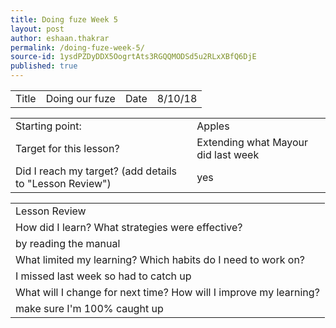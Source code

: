 ```yaml
---
title: Doing fuze Week 5
layout: post
author: eshaan.thakrar
permalink: /doing-fuze-week-5/
source-id: 1ysdPZDyDDX5OogrtAts3RGQQMODSd5u2RLxXBfQ6DjE
published: true
---
```

<table>
  <tr>
    <td>Title</td>
    <td>Doing our fuze</td>
    <td>Date</td>
    <td>8/10/18</td>
  </tr>
</table>


<table>
  <tr>
    <td>Starting point:</td>
    <td>Apples</td>
  </tr>
  <tr>
    <td>Target for this lesson?</td>
    <td>Extending what Mayour did last week</td>
  </tr>
  <tr>
    <td>Did I reach my target? 
(add details to "Lesson Review")</td>
    <td> yes</td>
  </tr>
</table>


<table>
  <tr>
    <td>Lesson Review</td>
  </tr>
  <tr>
    <td>How did I learn? What strategies were effective? </td>
  </tr>
  <tr>
    <td> by reading the manual</td>
  </tr>
  <tr>
    <td>What limited my learning? Which habits do I need to work on? </td>
  </tr>
  <tr>
    <td>I missed last week so had to catch up</td>
  </tr>
  <tr>
    <td>What will I change for next time? How will I improve my learning?</td>
  </tr>
  <tr>
    <td> make sure I'm 100% caught up</td>
  </tr>
</table>


